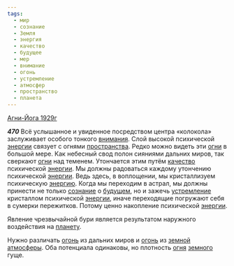 ```yaml
---
tags:
  - мир
  - сознание
  - Земля
  - энергия
  - качество
  - будущее
  - мер
  - внимание
  - огонь
  - устремление
  - атмосфер
  - пространство
  - планета
---
```


[Агни-Йога 1929г](/agni/1929)

___470___
Всё услышанное и увиденное посредством центра «колокола» заслуживает особого тонкого [внимания](/tag/#внимание). Слой высокой психической [энергии](/tag/#энергия) связует с огнями [пространства](/tag/#пространство). Редко можно видеть эти [огни](/tag/#[огонь](/tag/#огонь)) в большой мере. Как небесный свод полон сияниями дальних миров, так сверкают [огни](/tag/#[огонь](/tag/#огонь)) над теменем. Утончается этим путём [качество](/tag/#качество) психической [энергии](/tag/#энергия). Мы должны радоваться каждому утончению психической [энергии](/tag/#энергия). Ведь здесь, в воплощении, мы кристаллизуем психическую [энергию](/tag/#энергия). Когда мы переходим в астрал, мы должны принести не только [сознание](/tag/#сознание) о [будущем](/tag/#будущее), но и зажечь [устремление](/tag/#устремление) кристаллом психической [энергии](/tag/#энергия), иначе переходящие погружают себя в сумерки пережитков. Потому ценно накопление психической [энергии](/tag/#энергия).   

Явление чрезвычайной бури является результатом наружного воздействия на [планету](/tag/#планета).   

Нужно различать [огонь](/tag/#огонь) из дальних миров и [огонь](/tag/#огонь) из [земной](/tag/#Земля) [атмосферы](/tag/#атмосфер). Оба потенциала одинаковы, но плотность [огня](/tag/#[огонь](/tag/#огонь)) [земного](/tag/#Земля) гуще.